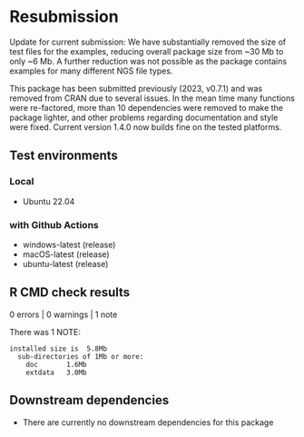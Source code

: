 # Resubmission

Update for current submission: We have substantially removed the size of test
files for the examples, reducing overall package size from ~30 Mb to only ~6 Mb.
A further reduction was not possible as the package contains examples for 
many different NGS file types.

This package has been submitted previously (2023, v0.7.1) and was removed from
CRAN due to several issues. In the mean time many functions were re-factored,
more than 10 dependencies were removed to make the package lighter, and other
problems regarding documentation and style were fixed. Current version 1.4.0
now builds fine on the tested platforms.

## Test environments

### Local

- Ubuntu 22.04

### with Github Actions

- windows-latest (release)
- macOS-latest (release)
- ubuntu-latest (release)

## R CMD check results

0 errors | 0 warnings | 1 note

There was 1 NOTE:

```
installed size is  5.8Mb
  sub-directories of 1Mb or more:
    doc       1.6Mb
    extdata   3.0Mb
```

## Downstream dependencies

- There are currently no downstream dependencies for this package
